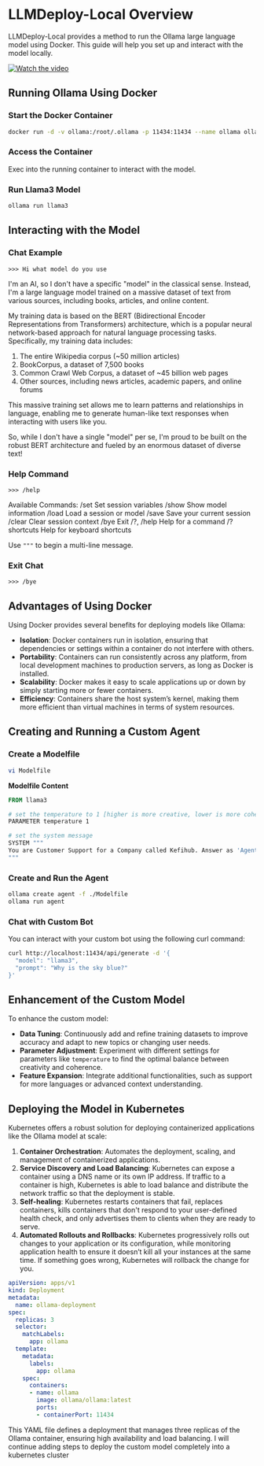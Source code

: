 # LLMDeploy-Local Overview

LLMDeploy-Local provides a method to run the Ollama large language model using Docker. This guide will help you set up and interact with the model locally.

[![Watch the video](https://img.youtube.com/vi/z_gv7HOLUmI/0.jpg)](https://www.youtube.com/watch?v=z_gv7HOLUmI)

## Running Ollama Using Docker

### Start the Docker Container

```sh
docker run -d -v ollama:/root/.ollama -p 11434:11434 --name ollama ollama/ollama
```

### Access the Container

Exec into the running container to interact with the model.

### Run Llama3 Model

```sh
ollama run llama3
```

## Interacting with the Model

### Chat Example

```plaintext
>>> Hi what model do you use
```

I'm an AI, so I don't have a specific "model" in the classical sense. Instead, I'm a large language model trained on a massive dataset of text from various sources, including books, articles, and online content.

My training data is based on the BERT (Bidirectional Encoder Representations from Transformers) architecture, which is a popular neural network-based approach for natural language processing tasks. Specifically, my training data includes:

1. The entire Wikipedia corpus (~50 million articles)
2. BookCorpus, a dataset of 7,500 books
3. Common Crawl Web Corpus, a dataset of ~45 billion web pages
4. Other sources, including news articles, academic papers, and online forums

This massive training set allows me to learn patterns and relationships in language, enabling me to generate human-like text responses when interacting with users like you.

So, while I don't have a single "model" per se, I'm proud to be built on the robust BERT architecture and fueled by an enormous dataset of diverse text!

### Help Command

```plaintext
>>> /help
```

Available Commands:
  /set            Set session variables
  /show           Show model information
  /load <model>   Load a session or model
  /save <model>   Save your current session
  /clear          Clear session context
  /bye            Exit
  /?, /help       Help for a command
  /? shortcuts    Help for keyboard shortcuts

Use `"""` to begin a multi-line message.

### Exit Chat

```plaintext
>>> /bye
```

## Advantages of Using Docker

Using Docker provides several benefits for deploying models like Ollama:

- **Isolation**: Docker containers run in isolation, ensuring that dependencies or settings within a container do not interfere with others.
- **Portability**: Containers can run consistently across any platform, from local development machines to production servers, as long as Docker is installed.
- **Scalability**: Docker makes it easy to scale applications up or down by simply starting more or fewer containers.
- **Efficiency**: Containers share the host system’s kernel, making them more efficient than virtual machines in terms of system resources.

## Creating and Running a Custom Agent

### Create a Modelfile

```sh
vi Modelfile
```

**Modelfile Content**

```Dockerfile
FROM llama3

# set the temperature to 1 [higher is more creative, lower is more coherent]
PARAMETER temperature 1

# set the system message
SYSTEM """
You are Customer Support for a Company called Kefihub. Answer as 'Agent Tina', the assistant, only.
"""
```

### Create and Run the Agent

```sh
ollama create agent -f ./Modelfile
ollama run agent
```

### Chat with Custom Bot

You can interact with your custom bot using the following curl command:

```sh
curl http://localhost:11434/api/generate -d '{
  "model": "llama3",
  "prompt": "Why is the sky blue?"
}'
```

## Enhancement of the Custom Model

To enhance the custom model:
- **Data Tuning**: Continuously add and refine training datasets to improve accuracy and adapt to new topics or changing user needs.
- **Parameter Adjustment**: Experiment with different settings for parameters like `temperature` to find the optimal balance between creativity and coherence.
- **Feature Expansion**: Integrate additional functionalities, such as support for more languages or advanced context understanding.

## Deploying the Model in Kubernetes

Kubernetes offers a robust solution for deploying containerized applications like the Ollama model at scale:

1. **Container Orchestration**: Automates the deployment, scaling, and management of containerized applications.
2. **Service Discovery and Load Balancing**: Kubernetes can expose a container using a DNS name or its own IP address. If traffic to a container is high, Kubernetes is able to load balance and distribute the network traffic so that the deployment is stable.
3. **Self-healing**: Kubernetes restarts containers that fail, replaces containers, kills containers that don't respond to your user-defined health check, and only advertises them to clients when they are ready to serve.
4. **Automated Rollouts and Rollbacks**: Kubernetes progressively rolls out changes to your application or its configuration, while monitoring application health to ensure it doesn’t kill all your instances at the same time. If something goes wrong, Kubernetes will rollback the change for you.

```yaml
apiVersion: apps/v1
kind: Deployment
metadata:
  name: ollama-deployment
spec:
  replicas: 3
  selector:
    matchLabels:
      app: ollama
  template:
    metadata:
      labels:
        app: ollama
    spec:
      containers:
      - name: ollama
        image: ollama/ollama:latest
        ports:
        - containerPort: 11434
```

This YAML file defines a deployment that manages three replicas of the Ollama container, ensuring high availability and load balancing. I will continue adding steps to deploy the custom model completely into a kubernetes cluster
